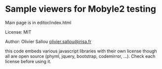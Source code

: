 Sample viewers for Mobyle2 testing
==================================

Main page is in editor/index.html


License: MIT

Author: Olivier Sallou <olivier.sallou@irisa.fr>

this code embeds various javascript libraries with their own license though all
are open source (phyml, jquery, bootstrap, codemirror, ...). Check each license
before using it.
